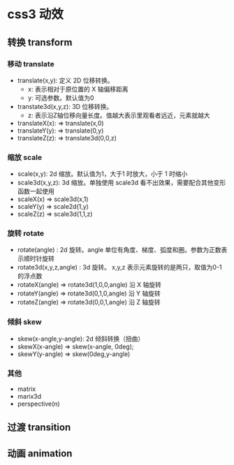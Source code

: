 # css3 动效 
## 转换  transform 
### 移动 translate
- translate(x,y): 定义 2D 位移转换。
    - x: 表示相对于原位置的 X 轴偏移距离
    - y: 可选参数。默认值为0
- transtate3d(x,y,z): 3D 位移转换。
    - z: 表示沿Z轴位移向量长度。值越大表示里观看者远近，元素就越大
- translateX(x): => translate(x,0)  
- translateY(y): => translate(0,y)
- translateZ(z): => translate3d(0,0,z)  

### 缩放 scale
- scale(x,y): 2d 缩放。默认值为1，大于1 时放大，小于 1 时缩小
- scale3d(x,y,z): 3d 缩放。单独使用 scale3d 看不出效果，需要配合其他变形函数一起使用
- scaleX(x) => scale3d(x,1)
- scaleY(y) => scale2d(1,y)
- scaleZ(z) => scale3d(1,1,z)

### 旋转 rotate
- rotate(angle) : 2d 旋转。angle 单位有角度、梯度、弧度和圈。参数为正数表示顺时针旋转
- rotate3d(x,y,z,angle) : 3d 旋转。 x,y,z 表示元素旋转的是两只，取值为0-1的浮点数
- rotateX(angle) => rotate3d(1,0,0,angle) 沿 X 轴旋转
- rotateY(angle) => rotate3d(0,1,0,angle) 沿 Y 轴旋转
- rotateZ(angle) => rotate3d(0,0,1,angle) 沿 Z 轴旋转


### 倾斜 skew
- skew(x-angle,y-angle): 2d 倾斜转换（扭曲）
- skewX(x-angle) => skew(x-angle, 0deg);
- skewY(y-angle) => skew(0deg,y-angle)


### 其他

- matrix
- marix3d
- perspective(n)

## 过渡 transition



## 动画 animation









